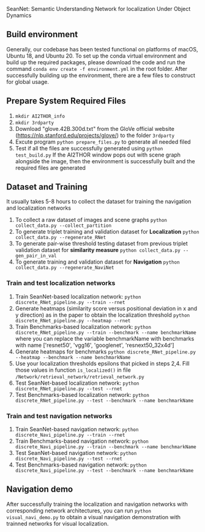SeanNet: Semantic Understanding Network for localization Under Object Dynamics

## Build environment
Generally, our codebase has been tested functional on platforms of macOS, Ubuntu 18, and Ubuntu 20. To set up the conda virtual environment and build up the required packages, please download the code and run the command ```conda env create -f environment.yml``` in the root folder. After successfully building up the environment, there are a few files to construct for global usage. 

## Prepare System Required Files
1. ```mkdir AI2THOR_info```
2. ```mkdir 3rdparty```
3. Download "glove.42B.300d.txt" from the GloVe official website (https://nlp.stanford.edu/projects/glove/) to the folder ```3rdparty```
4. Excute program ```python prepare_files.py``` to generate all needed filed
5. Test if all the files are successfully generated using ```python test_build.py```
If the AI2THOR window pops out with scene graph alongside the image, then the environment is successfully built and the required files are generated

## Dataset and Training
It usually takes 5-8 hours to collect the dataset for training the navigation and localization networks
1. To collect a raw dataset of images and scene graphs ```python collect_data.py --collect_partition```
2. To generate triplet training and validation dataset for **Localization** ```python collect_data.py --regenerate_RNet```
3. To generate pair-wise threshold testing dataset from previous triplet validation dataset for **similarity measure** ```python collect_data.py --gen_pair_in_val```
4. To generate training and validation dataset for **Navigation** ```python collect_data.py --regenerate_NaviNet```

### Train and test localization networks
1. Train SeanNet-based localization network: ```python discrete_RNet_pipeline.py --train --rnet```
2. Generate heatmaps (similarity score versus positional deviation in x and y direction) as in the paper to obtain the localization threshold ```python discrete_RNet_pipeline.py --heatmap --rnet```
3. Train Benchmarks-based localization network: ```python discrete_RNet_pipeline.py --train --benchmark --name benchmarkName``` where you can replace the variable benchmarkName with benchmarks with name ['resnet50', 'vgg16', 'googlenet', 'resnext50_32x4d']
4. Generate heatmaps for benchmarks ```python discrete_RNet_pipeline.py --heatmap --benchmark --name benchmarkName```
5. Use your localization thresholds epsilons that picked in steps 2,4. Fill those values in function ```is_localized()``` in file ```/Network/retrieval_network/retrieval_network.py```
6. Test SeanNet-based localization network: ```python discrete_RNet_pipeline.py --test --rnet```
7. Test Benchmarks-based localization network: ```python discrete_RNet_pipeline.py --test --benchmark --name benchmarkName```


### Train and test navigation networks
1. Train SeanNet-based navigation network: ```python discrete_Navi_pipeline.py --train --rnet```
2. Train Benchmarks-based navigation network: ```python discrete_Navi_pipeline.py --train --benchmark --name benchmarkName```
3. Test SeanNet-based navigation network: ```python discrete_Navi_pipeline.py --test --rnet```
4. Test Benchmarks-based navigation network: ```python discrete_Navi_pipeline.py --test --benchmark --name benchmarkName```


## Navigation demo
After successfully training the localization and navigation networks with corresponding network architectures, you can run ```python visual_navi_demo.py``` to obtain a visual navigation demonstration with trainned networks for visual localization.
